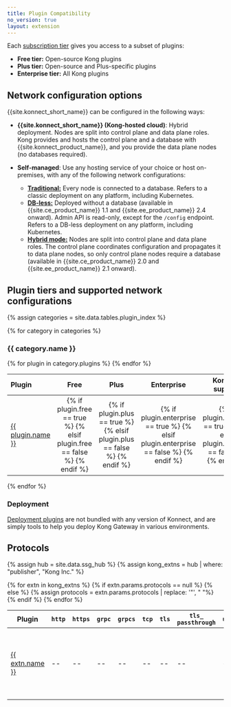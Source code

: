 ```yaml
---
title: Plugin Compatibility
no_version: true
layout: extension
---
```


Each [subscription tier](https://konghq.com/pricing) gives you
access to a subset of plugins:
* **Free tier:** Open-source Kong plugins
* **Plus tier:** Open-source and Plus-specific plugins
* **Enterprise tier:** All Kong plugins

## Network configuration options

{{site.konnect_short_name}} can be configured in the following ways:

* **{{site.konnect_short_name}} (Kong-hosted cloud)**: Hybrid deployment. Nodes are split into control plane and
data plane roles. Kong provides and hosts the control plane and a database with
{{site.konnect_product_name}}, and you provide the data plane nodes (no databases required).

* **Self-managed**: Use any hosting service of your choice or host on-premises,
with any of the following network configurations:
    * [**Traditional:**](/gateway/latest/production/deployment-topologies/traditional/)
    Every node is connected to a database. Refers to a classic
    deployment on any platform, including Kubernetes.
    * [**DB-less:**](/gateway/latest/production/deployment-topologies/db-less-and-declarative-config/) 
    Deployed without a database (available in {{site.ce_product_name}}
    1.1 and {{site.ee_product_name}} 2.4 onward). Admin API is read-only,
    except for the `/config` endpoint. Refers to a DB-less deployment on any
    platform, including Kubernetes.
    * [**Hybrid mode:**](/gateway/latest/production/deployment-topologies/hybrid-mode/) 
    Nodes are split into control plane and data plane roles.
    The control plane coordinates configuration and propagates it to data plane
    nodes, so only control plane nodes require a database
    (available in {{site.ce_product_name}} 2.0 and {{site.ee_product_name}} 2.1 onward).

## Plugin tiers and supported network configurations
<!-- To add or edit table entries in this topic, see /app/_data/tables/plugin_index.yml in this repo -->

{% assign categories = site.data.tables.plugin_index %}

{% for category in categories %}
<h3 id="{{ category.name | downcase | split: " " | join: "-" }}">
  {{ category.name }}
</h3>

<table>
  <thead>
      <th style="text-align: left; width: 10%">Plugin</th>
      <th style="text-align: center">Free</th>
      <th style="text-align: center">Plus</th>
      <th style="text-align: center">Enterprise</th>
      <th style="width: 20%">Konnect support</th>
      <th style="text-align: left; width: 35%">Notes</th>
  </thead>
  <tbody>
    {% for plugin in category.plugins %}
      <tr>
        <td>
          <a href="{{plugin.url}}">{{ plugin.name }}</a>
        </td>
        <td style="text-align: center">
          {% if plugin.free == true %}
          <i class="fa fa-check"></i>
          {% elsif plugin.free == false %}
          <i class="fa fa-times"></i>
          {% endif %}
        </td>
        <td style="text-align: center">
          {% if plugin.plus == true %}
          <i class="fa fa-check"></i>
          {% elsif plugin.plus == false %}
          <i class="fa fa-times"></i>
          {% endif %}
        </td>
        <td style="text-align: center">
          {% if plugin.enterprise == true %}
          <i class="fa fa-check"></i>
          {% elsif plugin.enterprise == false %}
          <i class="fa fa-times"></i>
          {% endif %}
        </td>
         <td style="text-align: center">
          {% if plugin.konnect == true %}
          <i class="fa fa-check"></i>
          {% elsif plugin.konnect == false %}
          <i class="fa fa-times"></i>
          {% endif %}
        </td>
        <td>
          {{ plugin.notes }}
        </td>
      </tr>
    {% endfor %}
  </tbody>
</table>

{% endfor %}

### Deployment

[Deployment plugins](/hub) are not bundled with any version of Konnect, and are
simply tools to help you deploy Kong Gateway in various environments.

## Protocols

{% assign hub = site.data.ssg_hub %}
{% assign kong_extns = hub | where: "publisher", "Kong Inc." %}

<table>
  <thead>
      <th>Plugin</th>
      <th><code>http</code></th>
      <th><code>https</code></th>
      <th><code>grpc</code></th>
      <th><code>grpcs</code></th>
      <th><code>tcp</code></th>
      <th><code>tls</code></th>
      <th><code>tls_ passthrough</code></th>
      <th><code>udp</code></th>
      <th><code>ws</code></th>
      <th><code>wss</code></th>
  </thead>
  <tbody>
  {% for extn in kong_extns %}
    <tr>
      <td>
      <a href="{{extn.url}}">{{ extn.name }}</a>
      </td>
      {% if extn.params.protocols == null %}
        <td>--</td>
        <td>--</td>
        <td>--</td>
        <td>--</td>
        <td>--</td>
        <td>--</td>
        <td>--</td>
        <td>--</td>
        <td>--</td>
        <td>--</td>
      {% else %}
      {% assign protocols = extn.params.protocols | replace: '"', " "%}
      <td> 
        {% if protocols contains "http " %}
        <i class="fa fa-check"></i>
        {% else %}
        <i class="fa fa-times"></i>
        {% endif %}
      </td>
      <td>
        {% if protocols contains "https " %}
        <i class="fa fa-check"></i>
        {% else %}
        <i class="fa fa-times"></i>
        {% endif %}
      </td>
      <td>
        {% if protocols contains "grpc " %}
        <i class="fa fa-check"></i>
        {% else %}
        <i class="fa fa-times"></i>
        {% endif %}  
      </td>
      <td>
        {% if protocols contains "grpcs " %}
        <i class="fa fa-check"></i>
        {% else %}
        <i class="fa fa-times"></i>
        {% endif %}  
      </td>
      <td>
        {% if protocols contains "tcp " %}
        <i class="fa fa-check"></i>
        {% else %}
        <i class="fa fa-times"></i>
        {% endif %}  
      </td>
      <td>
        {% if protocols contains "tls " %}
        <i class="fa fa-check"></i>
        {% else %}
        <i class="fa fa-times"></i>
        {% endif %}  
      </td>
      <td>
        {% if protocols contains "tls_passthrough " %}
        <i class="fa fa-check"></i>
        {% else %}
        <i class="fa fa-times"></i>
        {% endif %}  
      </td>
      <td>
        {% if protocols contains "udp " %}
        <i class="fa fa-check"></i>
        {% else %}
        <i class="fa fa-times"></i>
        {% endif %}  
      </td>
      <td>
        {% if protocols contains "ws " %}
        <i class="fa fa-check"></i>
        {% else %}
        <i class="fa fa-times"></i>
        {% endif %}  
      </td>
      <td>
        {% if protocols contains "wss " %}
        <i class="fa fa-check"></i>
        {% else %}
        <i class="fa fa-times"></i>
        {% endif %}  
      </td>
      {% endif %}
    </tr>
  {% endfor %}

